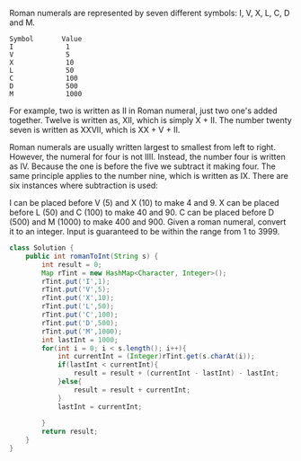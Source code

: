 Roman numerals are represented by seven different symbols: I, V, X, L, C, D and M.
```
Symbol       Value
I             1
V             5
X             10
L             50
C             100
D             500
M             1000
```
For example, two is written as II in Roman numeral, just two one's added together. Twelve is written as, XII, which is simply X + II. The number twenty seven is written as XXVII, which is XX + V + II.

Roman numerals are usually written largest to smallest from left to right. However, the numeral for four is not IIII. Instead, the number four is written as IV. Because the one is before the five we subtract it making four. The same principle applies to the number nine, which is written as IX. There are six instances where subtraction is used:

I can be placed before V (5) and X (10) to make 4 and 9. 
X can be placed before L (50) and C (100) to make 40 and 90. 
C can be placed before D (500) and M (1000) to make 400 and 900.
Given a roman numeral, convert it to an integer. Input is guaranteed to be within the range from 1 to 3999.

``` java
class Solution {
    public int romanToInt(String s) {
        int result = 0;
        Map rTint = new HashMap<Character, Integer>();
        rTint.put('I',1);
        rTint.put('V',5);
        rTint.put('X',10);
        rTint.put('L',50);
        rTint.put('C',100);
        rTint.put('D',500);
        rTint.put('M',1000);
        int lastInt = 1000;
        for(int i = 0; i < s.length(); i++){
            int currentInt = (Integer)rTint.get(s.charAt(i));
            if(lastInt < currentInt){
                result = result + (currentInt - lastInt) - lastInt;
            }else{
                result = result + currentInt;
            }
            lastInt = currentInt;
        
        }
        return result;
    }
}
```
